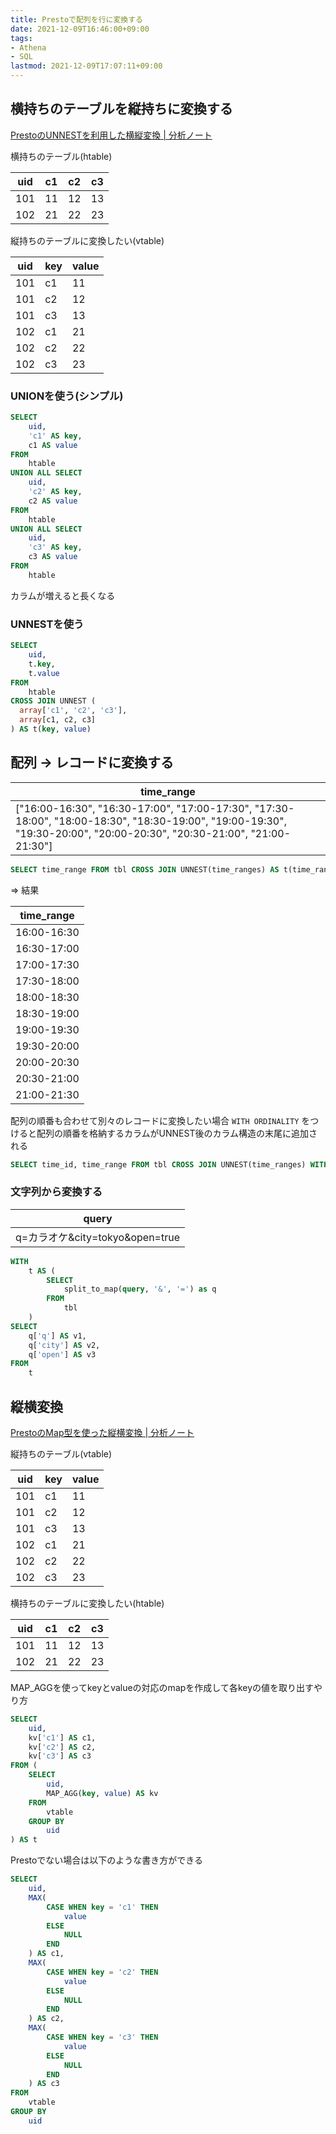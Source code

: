 ```yaml
---
title: Prestoで配列を行に変換する
date: 2021-12-09T16:46:00+09:00
tags:
- Athena
- SQL
lastmod: 2021-12-09T17:07:11+09:00
---
```


## 横持ちのテーブルを縦持ちに変換する

[PrestoのUNNESTを利用した横縦変換 | 分析ノート](https://analytics-note.xyz/sql/presto-unnest-unpivot/)

横持ちのテーブル(htable)

|uid|c1|c2|c3|
|---|--|--|--|
|101|11|12|13|
|102|21|22|23|

縦持ちのテーブルに変換したい(vtable)

|uid|key|value|
|---|---|-----|
|101|c1|11|
|101|c2|12|
|101|c3|13|
|102|c1|21|
|102|c2|22|
|102|c3|23|

### UNIONを使う(シンプル)

````sql
SELECT
    uid,
    'c1' AS key,
    c1 AS value
FROM
    htable
UNION ALL SELECT
    uid,
    'c2' AS key,
    c2 AS value
FROM
    htable
UNION ALL SELECT
    uid,
    'c3' AS key,
    c3 AS value
FROM
    htable
````

カラムが増えると長くなる

### UNNESTを使う

````sql
SELECT
    uid,
    t.key,
    t.value
FROM
    htable
CROSS JOIN UNNEST (
  array['c1', 'c2', 'c3'],
  array[c1, c2, c3]
) AS t(key, value)
````

## 配列 -> レコードに変換する

|time_range|
|----------|
|\["16:00-16:30", "16:30-17:00", "17:00-17:30", "17:30-18:00", "18:00-18:30", "18:30-19:00", "19:00-19:30", "19:30-20:00", "20:00-20:30", "20:30-21:00", "21:00-21:30"\]|

````sql
SELECT time_range FROM tbl CROSS JOIN UNNEST(time_ranges) AS t(time_range)
````

=> 結果

|time_range|
|----------|
|16:00-16:30|
|16:30-17:00|
|17:00-17:30|
|17:30-18:00|
|18:00-18:30|
|18:30-19:00|
|19:00-19:30|
|19:30-20:00|
|20:00-20:30|
|20:30-21:00|
|21:00-21:30|

配列の順番も合わせて別々のレコードに変換したい場合
`WITH ORDINALITY` をつけると配列の順番を格納するカラムがUNNEST後のカラム構造の末尾に追加される

````sql
SELECT time_id, time_range FROM tbl CROSS JOIN UNNEST(time_ranges) WITH ORDINALITY AS t( time_range, time_id )
````

### 文字列から変換する

|query|
|-----|
|q=カラオケ&city=tokyo&open=true|

````sql
WITH
    t AS (
        SELECT
            split_to_map(query, '&', '=') as q
        FROM
            tbl
    )
SELECT
    q['q'] AS v1,
    q['city'] AS v2,
    q['open'] AS v3
FROM
    t
````

## 縦横変換

[PrestoのMap型を使った縦横変換 | 分析ノート](https://analytics-note.xyz/sql/presto-unnest-unpivot/)

縦持ちのテーブル(vtable)

|uid|key|value|
|---|---|-----|
|101|c1|11|
|101|c2|12|
|101|c3|13|
|102|c1|21|
|102|c2|22|
|102|c3|23|

横持ちのテーブルに変換したい(htable)

|uid|c1|c2|c3|
|---|--|--|--|
|101|11|12|13|
|102|21|22|23|

MAP_AGGを使ってkeyとvalueの対応のmapを作成して各keyの値を取り出すやり方

````sql
SELECT
    uid,
    kv['c1'] AS c1,
    kv['c2'] AS c2,
    kv['c3'] AS c3
FROM (
    SELECT
        uid,
        MAP_AGG(key, value) AS kv
    FROM
        vtable
    GROUP BY
        uid
) AS t
````

Prestoでない場合は以下のような書き方ができる

````sql
SELECT
    uid,
    MAX(
        CASE WHEN key = 'c1' THEN
            value
        ELSE
            NULL
        END
    ) AS c1,
    MAX(
        CASE WHEN key = 'c2' THEN
            value
        ELSE
            NULL
        END
    ) AS c2,
    MAX(
        CASE WHEN key = 'c3' THEN
            value
        ELSE
            NULL
        END
    ) AS c3
FROM
    vtable
GROUP BY
    uid
````
